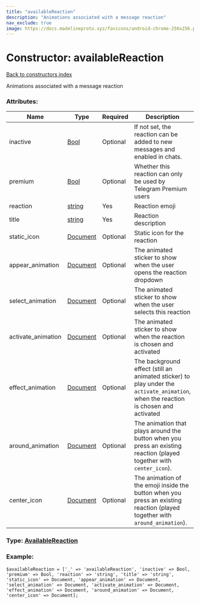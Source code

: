 ```yaml
---
title: "availableReaction"
description: "Animations associated with a message reaction"
nav_exclude: true
image: https://docs.madelineproto.xyz/favicons/android-chrome-256x256.png
---
```

# Constructor: availableReaction  
[Back to constructors index](/API_docs/constructors/index.html)



Animations associated with a message reaction

### Attributes:

| Name     |    Type       | Required | Description |
|----------|---------------|----------|-------------|
|inactive|[Bool](/API_docs/types/Bool.html) | Optional|If not set, the reaction can be added to new messages and enabled in chats.|
|premium|[Bool](/API_docs/types/Bool.html) | Optional|Whether this reaction can only be used by Telegram Premium users|
|reaction|[string](/API_docs/types/string.html) | Yes|Reaction emoji|
|title|[string](/API_docs/types/string.html) | Yes|Reaction description|
|static\_icon|[Document](/API_docs/types/Document.html) | Optional|Static icon for the reaction|
|appear\_animation|[Document](/API_docs/types/Document.html) | Optional|The animated sticker to show when the user opens the reaction dropdown|
|select\_animation|[Document](/API_docs/types/Document.html) | Optional|The animated sticker to show when the user selects this reaction|
|activate\_animation|[Document](/API_docs/types/Document.html) | Optional|The animated sticker to show when the reaction is chosen and activated|
|effect\_animation|[Document](/API_docs/types/Document.html) | Optional|The background effect (still an animated sticker) to play under the `activate_animation`, when the reaction is chosen and activated|
|around\_animation|[Document](/API_docs/types/Document.html) | Optional|The animation that plays around the button when you press an existing reaction (played together with `center_icon`).|
|center\_icon|[Document](/API_docs/types/Document.html) | Optional|The animation of the emoji inside the button when you press an existing reaction (played together with `around_animation`).|



### Type: [AvailableReaction](/API_docs/types/AvailableReaction.html)


### Example:

```
$availableReaction = ['_' => 'availableReaction', 'inactive' => Bool, 'premium' => Bool, 'reaction' => 'string', 'title' => 'string', 'static_icon' => Document, 'appear_animation' => Document, 'select_animation' => Document, 'activate_animation' => Document, 'effect_animation' => Document, 'around_animation' => Document, 'center_icon' => Document];
```  
